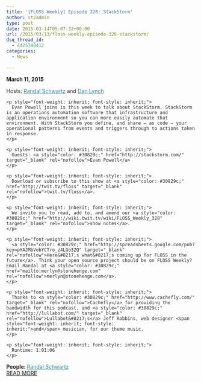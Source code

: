 ```yaml
---
title: '[FLOSS Weekly] Episode 328: StackStorm'
author: st2admin
type: post
date: 2015-03-14T05:07:32+00:00
url: /2015/03/13/floss-weekly-episode-328-stackstorm/
dsq_thread_id:
  - 4425790412
categories:
  - News

---
```

**March 11, 2015**

<div class="views-field views-field-field-summary-value" style="color: #2c2a2b;">
  <div class="field-content" style="font-weight: inherit; font-style: inherit;">
    <p style="font-weight: inherit; font-style: inherit;">
      Hosts: <a style="color: #30829c;" href="https://twitter.com/merlyn" target="_blank" rel="nofollow">Randal Schwartz</a> and <a style="color: #30829c;" href="https://twitter.com/methoddan" target="_blank" rel="nofollow">Dan Lynch</a>
    </p>
    
    <p style="font-weight: inherit; font-style: inherit;">
      Evan Powell joins is this week to talk about StackStorm. StackStorm is an operations automation software that infrastructure and application environment so you can more easily automate that environment. With StackStorm you define, and share – as code – your operational patterns from events and triggers through to actions taken in response.
    </p>
    
    <p style="font-weight: inherit; font-style: inherit;">
      Guests: <a style="color: #30829c;" href="http://stackstorm.com/" target="_blank" rel="nofollow">Evan Powell</a>
    </p>
    
    <p style="font-weight: inherit; font-style: inherit;">
      Download or subscribe to this show at <a style="color: #30829c;" href="http://twit.tv/floss" target="_blank" rel="nofollow">twit.tv/floss</a>.
    </p>
    
    <p style="font-weight: inherit; font-style: inherit;">
      We invite you to read, add to, and amend our <a style="color: #30829c;" href="http://wiki.twit.tv/wiki/FLOSS_Weekly_328" target="_blank" rel="nofollow">show notes</a>.
    </p>
    
    <p style="font-weight: inherit; font-style: inherit;">
      <a style="color: #30829c;" href="http://spreadsheets.google.com/pub?key=pYAJMbVobYCTro_z4LGo3ZQ" target="_blank" rel="nofollow">Here&#8217;s what&#8217;s coming up for FLOSS in the future</a>. Think your open source project should be on FLOSS Weekly? Email Randal at <a style="color: #30829c;" href="mailto:merlyn@stonehenge.com" rel="nofollow">merlyn@stonehenge.com</a>.
    </p>
    
    <p style="font-weight: inherit; font-style: inherit;">
      Thanks to <a style="color: #30829c;" href="http://www.cachefly.com/" target="_blank" rel="nofollow">Cachefly</a> for providing the bandwidth for this podcast, and <a style="color: #30829c;" href="http://lullabot.com/" target="_blank" rel="nofollow">Lullabot&#8217;s</a> Jeff Robbins, web designer <span style="font-weight: inherit; font-style: inherit;">and</span> musician, for our theme music.
    </p>
    
    <p style="font-weight: inherit; font-style: inherit;">
      Runtime: 1:01:06
    </p>
  </div>
</div>

<div class="views-field views-field-field-people-nid" style="color: #2c2a2b;">
  <span class="views-label views-label-field-people-nid" style="font-weight: bold; font-style: inherit;">People: </span><a style="color: #30829c;" href="http://twit.tv/people/randal-schwartz" target="_blank">Randal Schwartz</a>
</div>



<div class="views-field views-field-field-people-nid" style="color: #2c2a2b;">
  <a href="http://twit.tv/show/floss-weekly/328?page=1" target="_blank">READ MORE</a>
</div>